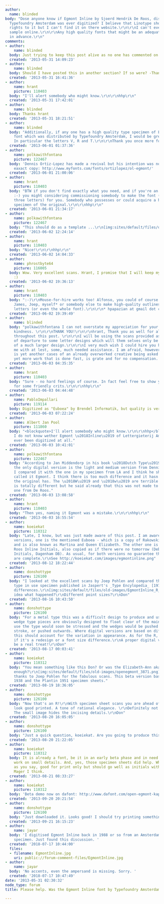 ```yaml
---
author:
  name: blinded
body: "Dose anyone know if Egmont Inline by Sjoerd Hendrik De Roos, distributed by
  Typefoundry Amsterdam was ever digitized? I believe that Linotype should have the
  rights to it but I can't find it on there website.\r\n\r\nI can't even find a highres
  sample online.\r\n\r\nAny high quality fonts that might be an adequate substitute?\r\n\r\nThanks
  in advance.\r\n"
comments:
- author:
    name: blinded
  body: Just trying to keep this post alive as no one has commented on it yet. -Thanks
  created: '2013-05-31 14:09:23'
- author:
    name: blinded
  body: Should I have posted this in another section? If so were? -Thanks
  created: '2013-05-31 16:41:36'
- author:
    name: hrant
    picture: 110403
  body: "I'll alert somebody who might know.\r\n\r\nhhp\r\n"
  created: '2013-05-31 17:42:01'
- author:
    name: blinded
  body: Thanks hrant
  created: '2013-05-31 18:21:51'
- author:
    name: blinded
  body: "Additionally, if any one has a high quality type specimen of Egmont Inline
    font which was distributed by Typefoundry Amsterdam, I would be greatly indebted.
    In particular the letters V, R and T.\r\n\r\nThank you once more for the assistance."
  created: '2013-06-01 01:37:36'
- author:
    name: polkawithfontana
    picture: 122467
  body: 'Dennis Ortiz-Lopez has made a revival but his intention was not to make an
    eaxact copy: http://www.myfonts.com/fonts/ortizlopez/ol-egmont/'
  created: '2013-06-01 21:00:06'
- author:
    name: hrant
    picture: 110403
  body: "BTW if you don't find exactly what you need, and if you're an exacting person
    :-) you might considering commissioning somebody to make the font (or just those
    three letters) for you. Somebody who possesses or could acquire a high-quality
    specimen of the original.\r\n\r\nhhp\r\n"
  created: '2013-06-01 21:34:17'
- author:
    name: polkawithfontana
    picture: 122467
  body: "This should do as a template ...\r\n[img:sites/default/files/old-images/R_6448.jpg]\r\n[img:sites/default/files/old-images/T_4849.jpg]\r\n[img:sites/default/files/old-images/V_5349.jpg]"
  created: '2013-06-02 12:24:14'
- author:
    name: hrant
    picture: 110403
  body: "Nice!\r\n\r\nhhp\r\n"
  created: '2013-06-02 14:04:33'
- author:
    name: phrostbyte64
    picture: 116005
  body: Wow. Very excellent scans. Hrant, I promise that I will keep my mouse to myself.
    :)
  created: '2013-06-02 19:36:13'
- author:
    name: hrant
    picture: 110403
  body: ":-)\r\nMouse-for-hire works too! Alfonso, you could of course commission
    James, Joep, myself* or somebody else to make high-quality outlines of those three
    letters (or even the whole font).\r\n\r\n* hpapazian at gmail dot com\r\n\r\nhhp\r\n"
  created: '2013-06-02 19:39:49'
- author:
    name: blinded
  body: "polkawithfontana I can not overstate my appreciation for your gesture of
    kindness. \r\n\r\nTHANK YOU!\r\n\r\nhrant, Thank you as well for all your assistance
    throughout this post. \r\n\r\nI will be using the scans provided as the point
    of departure to some letter designs which will them selves only be a small portion
    of a much larger design.\r\n\r\nI very much wish I could hire you hrant to provide
    me with at lest, some, much needed assistance. I am afraid, however, that this
    is yet another cases of an already overworked creative being asked to deliver
    yet more work that is done fast, is grate and for no compensation. "
  created: '2013-06-03 04:35:35'
- author:
    name: hrant
    picture: 110403
  body: "Sure - no hard feelings of course. In fact feel free to show your outlines
    for some friendly crits.\r\n\r\nhhp\r\n"
  created: '2013-06-03 04:44:48'
- author:
    name: PabloImpallari
    picture: 119114
  body: Digitized as "Euboea" by Brendel Informatik, but quality is very poor
  created: '2013-06-03 07:22:24'
- author:
    name: Albert Jan Pool
    picture: 111860
  body: "<blockquote>I'll alert somebody who might know.\r\n\r\nhhp</blockquote>\r\n\r\nUnfortunately
    I do not know wether Egmont \u2018Inline\u2019 of Lettergieterij Amsterdam has
    ever been digitized at all."
  created: '2013-06-03 10:41:01'
- author:
    name: polkawithfontana
    picture: 122467
  body: "According to Jan Middendorp in his book \u2018Dutch Type\u2019 from 2005
    the only digital version is the light and medium version from Dennis Ortiz-Lopez.
    I compared it with the one in my specimen from LA and I think he should never
    called it Egmont. I think there is too much difference and it hasn't got the finesse
    the original has. The \u2018W\u2019 and \u2018w\u2019 are terrible! The Italic
    is totally different but he said already that this was not made to look like the
    one from De Roos."
  created: '2013-06-03 13:08:58'
- author:
    name: hrant
    picture: 110403
  body: "Then yes, naming it Egmont was a mistake.\r\n\r\nhhp\r\n"
  created: '2013-06-03 16:55:54'
- author:
    name: koeiekat
    picture: 110312
  body: "Late, I know, but was just made aware of this post. I am aware of two similar
    versions, one is the mentioned Euboea - which is a copy of Rakowski's Elizabeth-Ann
    and is also known as Martina and Queen Elizabeth. The other one is the OPTI De
    Roos Inline Initials, also copied as if there were no tomorrow (Debut, Theodor
    Initials, Dagenham DB). As usual, for both versions no guarantee that the lists
    are complete.\r\nSee http://koeiekat.com/images/egmontinline.png"
  created: '2013-08-12 18:22:44'
- author:
    name: donshottype
    picture: 126100
  body: "I looked at the excellent scans by Joep Pohlen and compared them to the metal
    type in use specimen published in Jaspert's _Type Encylopedia_ [1970] and note
    differences.\r\n[img:sites/default/files/old-images/EgmontInline_R_4647.jpg]\r\n[img:sites/default/files/old-images/EgmontInline_V_6190.jpg]\r\nAny
    idea what happened?\r\nDifferent point sizes?\r\nDon"
  created: '2013-08-16 10:43:50'
- author:
    name: donshottype
    picture: 126100
  body: "For a metal type this was a difficult design to produce and use. The little
    wedge type pieces are obviously designed to float clear of the main strokes. In
    use the type would soon be stressed and the wedges would be pushed into the main
    stroke, or pushed outwards. Where digital versions are based on different impressions,
    this should account for the variation in appearance. As for the R, I don't know
    if it's a redesign or a font size difference.\r\nA proper digital version would
    be a real treat!\r\nDon"
  created: '2013-08-17 00:03:41'
- author:
    name: koeiekat
    picture: 110312
  body: "You mean something like this Don? Or was the Elizabeth-Ann aka Euboea good
    enough?\r\n[img:sites/default/files/old-images/openegmont_3871.png]\r\n\r\nWith
    thanks to Joep Pohlen for the fabulous scans. This beta version based on the LA
    1938 and the Plantin 1951 specimen sheets."
  created: '2013-08-19 18:36:05'
- author:
    name: donshottype
    picture: 126100
  body: "Now that's an R!\r\nWith specimen sheet scans you are ahead of the game.\r\nShould
    look good printed. A tone of rational elegance. \r\nDefinitely not a screen font.
    The small image hides the incising details.\r\nDon"
  created: '2013-08-20 16:05:05'
- author:
    name: donshottype
    picture: 126100
  body: "Just a quick question, koeiekat. Are you going to produce this as a font?\r\nDon"
  created: '2013-08-20 21:22:05'
- author:
    name: koeiekat
    picture: 110312
  body: It is already a font, be it in an early beta phase and in need of a lot of
    work on small details. And, yes, those specimen sheets did help. When finished,
    as you say, good for print only but should go well as initials with the Egmont
    Mager I think.
  created: '2013-08-21 08:33:27'
- author:
    name: koeiekat
    picture: 110312
  body: 'Beta demo now on dafont: http://www.dafont.com/open-egmont-kapitalen.font'
  created: '2013-09-20 20:21:54'
- author:
    name: donshottype
    picture: 126100
  body: "Just downloaded it. Looks good! I should try printing something with it.\r\nDon"
  created: '2013-09-21 16:15:23'
- author:
    name: jayar
  body: 'I digitised Egmont Inline back in 1988 or so from an Amsterdam Typefoundry
    specimen. Just found this discussion. '
  created: '2018-07-17 10:44:00'
  files:
  - filename: EgmontInline.jpg
    uri: public://forum-comment-files/EgmontInline.jpg
- author:
    name: jayar
  body: 'No accents, even the ampersand is missing. Sorry. '
  created: '2018-07-17 10:47:49'
date: '2013-05-31 02:30:32'
node_type: forum
title: Please help. Was the Egmont Inline font by Typefoundry Amsterdam ever digitized?

---
```

